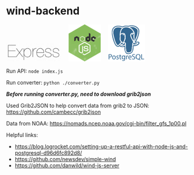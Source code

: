 # wind-backend
<img src="https://github.com/kimjulia1117/wind-backend/blob/master/icons/express-icon.png" height="50" />&nbsp;&nbsp;&nbsp;&nbsp;&nbsp;<img src="https://github.com/kimjulia1117/wind-backend/blob/master/icons/node-js-icon.png" height="100" />&nbsp;&nbsp;&nbsp;&nbsp;&nbsp;<img src="https://github.com/kimjulia1117/wind-backend/blob/master/icons/postgresql-icon.png" height="100" />

Run API:
```node index.js```

Run converter:
```python ./converter.py```

***Before running converter.py, need to download grib2json***

Used Grib2JSON to help convert data from grib2 to JSON: https://github.com/cambecc/grib2json

Data from NOAA: https://nomads.ncep.noaa.gov/cgi-bin/filter_gfs_1p00.pl

Helpful links:
- https://blog.logrocket.com/setting-up-a-restful-api-with-node-js-and-postgresql-d96d6fc892d8/
- https://github.com/newsdev/simple-wind
- https://github.com/danwild/wind-js-server
